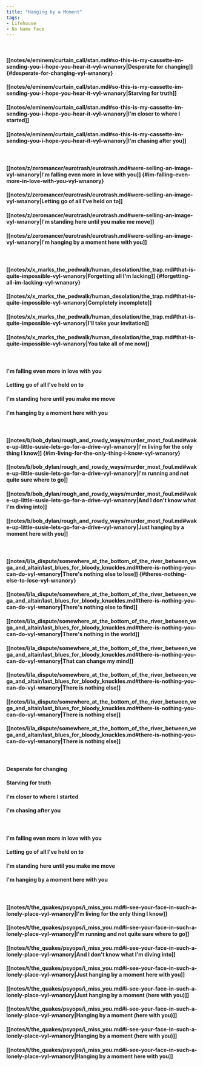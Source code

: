 ```yaml
---
title: "Hanging by a Moment"
tags:
- Lifehouse
- No Name Face
---
```

&nbsp;
#### [[notes/e/eminem/curtain_call/stan.md#so-this-is-my-cassette-im-sending-you-i-hope-you-hear-it-vyl-wnanory|Desperate for changing]] {#desperate-for-changing-vyl-wnanory}
#### [[notes/e/eminem/curtain_call/stan.md#so-this-is-my-cassette-im-sending-you-i-hope-you-hear-it-vyl-wnanory|Starving for truth]]
#### [[notes/e/eminem/curtain_call/stan.md#so-this-is-my-cassette-im-sending-you-i-hope-you-hear-it-vyl-wnanory|I'm closer to where I started]]
#### [[notes/e/eminem/curtain_call/stan.md#so-this-is-my-cassette-im-sending-you-i-hope-you-hear-it-vyl-wnanory|I'm chasing after you]]
&nbsp;
#### [[notes/z/zeromancer/eurotrash/eurotrash.md#were-selling-an-image-vyl-wnanory|I'm falling even more in love with you]] {#im-falling-even-more-in-love-with-you-vyl-wnanory}
#### [[notes/z/zeromancer/eurotrash/eurotrash.md#were-selling-an-image-vyl-wnanory|Letting go of all I've held on to]]
#### [[notes/z/zeromancer/eurotrash/eurotrash.md#were-selling-an-image-vyl-wnanory|I'm standing here until you make me move]]
#### [[notes/z/zeromancer/eurotrash/eurotrash.md#were-selling-an-image-vyl-wnanory|I'm hanging by a moment here with you]]
&nbsp;
#### [[notes/x/x_marks_the_pedwalk/human_desolation/the_trap.md#that-is-quite-impossible-vyl-wnanory|Forgetting all I'm lacking]] {#forgetting-all-im-lacking-vyl-wnanory}
#### [[notes/x/x_marks_the_pedwalk/human_desolation/the_trap.md#that-is-quite-impossible-vyl-wnanory|Completely incomplete]]
#### [[notes/x/x_marks_the_pedwalk/human_desolation/the_trap.md#that-is-quite-impossible-vyl-wnanory|I'll take your invitation]]
#### [[notes/x/x_marks_the_pedwalk/human_desolation/the_trap.md#that-is-quite-impossible-vyl-wnanory|You take all of me now]]
&nbsp;
#### I'm falling even more in love with you
#### Letting go of all I've held on to
#### I'm standing here until you make me move
#### I'm hanging by a moment here with you
&nbsp;
#### [[notes/b/bob_dylan/rough_and_rowdy_ways/murder_most_foul.md#wake-up-little-susie-lets-go-for-a-drive-vyl-wnanory|I'm living for the only thing I know]] {#im-living-for-the-only-thing-i-know-vyl-wnanory}
#### [[notes/b/bob_dylan/rough_and_rowdy_ways/murder_most_foul.md#wake-up-little-susie-lets-go-for-a-drive-vyl-wnanory|I'm running and not quite sure where to go]]
#### [[notes/b/bob_dylan/rough_and_rowdy_ways/murder_most_foul.md#wake-up-little-susie-lets-go-for-a-drive-vyl-wnanory|And I don't know what I'm diving into]]
#### [[notes/b/bob_dylan/rough_and_rowdy_ways/murder_most_foul.md#wake-up-little-susie-lets-go-for-a-drive-vyl-wnanory|Just hanging by a moment here with you]]
&nbsp;
#### [[notes/l/la_dispute/somewhere_at_the_bottom_of_the_river_between_vega_and_altair/last_blues_for_bloody_knuckles.md#there-is-nothing-you-can-do-vyl-wnanory|There's nothing else to lose]] {#theres-nothing-else-to-lose-vyl-wnanory}
#### [[notes/l/la_dispute/somewhere_at_the_bottom_of_the_river_between_vega_and_altair/last_blues_for_bloody_knuckles.md#there-is-nothing-you-can-do-vyl-wnanory|There's nothing else to find]]
#### [[notes/l/la_dispute/somewhere_at_the_bottom_of_the_river_between_vega_and_altair/last_blues_for_bloody_knuckles.md#there-is-nothing-you-can-do-vyl-wnanory|There's nothing in the world]]
#### [[notes/l/la_dispute/somewhere_at_the_bottom_of_the_river_between_vega_and_altair/last_blues_for_bloody_knuckles.md#there-is-nothing-you-can-do-vyl-wnanory|That can change my mind]]
#### [[notes/l/la_dispute/somewhere_at_the_bottom_of_the_river_between_vega_and_altair/last_blues_for_bloody_knuckles.md#there-is-nothing-you-can-do-vyl-wnanory|There is nothing else]]
#### [[notes/l/la_dispute/somewhere_at_the_bottom_of_the_river_between_vega_and_altair/last_blues_for_bloody_knuckles.md#there-is-nothing-you-can-do-vyl-wnanory|There is nothing else]]
#### [[notes/l/la_dispute/somewhere_at_the_bottom_of_the_river_between_vega_and_altair/last_blues_for_bloody_knuckles.md#there-is-nothing-you-can-do-vyl-wnanory|There is nothing else]]
&nbsp;
#### Desperate for changing
#### Starving for truth
#### I'm closer to where I started
#### I'm chasing after you
&nbsp;
#### I'm falling even more in love with you
#### Letting go of all I've held on to
#### I'm standing here until you make me move
#### I'm hanging by a moment here with you
&nbsp;
#### [[notes/t/the_quakes/psyops/i_miss_you.md#i-see-your-face-in-such-a-lonely-place-vyl-wnanory|I'm living for the only thing I know]]
#### [[notes/t/the_quakes/psyops/i_miss_you.md#i-see-your-face-in-such-a-lonely-place-vyl-wnanory|I'm running and not quite sure where to go]]
#### [[notes/t/the_quakes/psyops/i_miss_you.md#i-see-your-face-in-such-a-lonely-place-vyl-wnanory|And I don't know what I'm diving into]]
#### [[notes/t/the_quakes/psyops/i_miss_you.md#i-see-your-face-in-such-a-lonely-place-vyl-wnanory|Just hanging by a moment here with you]]
#### [[notes/t/the_quakes/psyops/i_miss_you.md#i-see-your-face-in-such-a-lonely-place-vyl-wnanory|Just hanging by a moment (here with you)]]
#### [[notes/t/the_quakes/psyops/i_miss_you.md#i-see-your-face-in-such-a-lonely-place-vyl-wnanory|Hanging by a moment (here with you)]]
#### [[notes/t/the_quakes/psyops/i_miss_you.md#i-see-your-face-in-such-a-lonely-place-vyl-wnanory|Hanging by a moment (here with you)]]
#### [[notes/t/the_quakes/psyops/i_miss_you.md#i-see-your-face-in-such-a-lonely-place-vyl-wnanory|Hanging by a moment here with you]]
